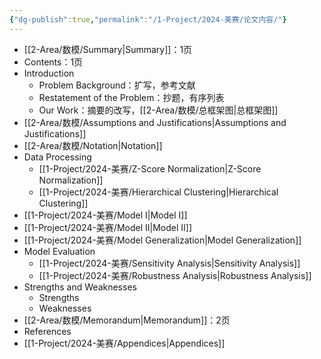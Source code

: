 ```yaml
---
{"dg-publish":true,"permalink":"/1-Project/2024-美赛/论文内容/"}
---
```


- [[2-Area/数模/Summary\|Summary]]：1页
- Contents：1页
- Introduction
	- Problem Background：扩写，参考文献
	- Restatement of the Problem：抄题，有序列表
	- Our Work：摘要的改写，[[2-Area/数模/总框架图\|总框架图]]
- [[2-Area/数模/Assumptions and Justifications\|Assumptions and Justifications]]
- [[2-Area/数模/Notation\|Notation]]
- Data Processing
	- [[1-Project/2024-美赛/Z-Score Normalization\|Z-Score Normalization]]
	- [[1-Project/2024-美赛/Hierarchical Clustering\|Hierarchical Clustering]]
- [[1-Project/2024-美赛/Model I\|Model I]]
- [[1-Project/2024-美赛/Model II\|Model II]]
- [[1-Project/2024-美赛/Model Generalization\|Model Generalization]]
- Model Evaluation
	- [[1-Project/2024-美赛/Sensitivity Analysis\|Sensitivity Analysis]]
	- [[1-Project/2024-美赛/Robustness Analysis\|Robustness Analysis]]
- Strengths and Weaknesses
	- Strengths
	- Weaknesses
- [[2-Area/数模/Memorandum\|Memorandum]]：2页
- References
- [[1-Project/2024-美赛/Appendices\|Appendices]]